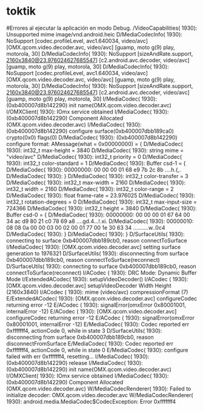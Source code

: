 # toktik
#Errores al ejecutar la aplicación en modo Debug. 
/VideoCapabilities( 1930): Unsupported mime image/vnd.android.heic
D/MediaCodecInfo( 1930): NoSupport [codec.profileLevel, avc1.640034, video/avc] [OMX.qcom.video.decoder.avc, video/avc] [guamp, moto g(9) play, motorola, 30]
D/MediaCodecInfo( 1930): NoSupport [sizeAndRate.support, 2160x3840@23.976024627685547] [c2.android.avc.decoder, video/avc] [guamp, moto g(9) play, motorola, 30]
D/MediaCodecInfo( 1930): NoSupport [codec.profileLevel, avc1.640034, video/avc] [OMX.qcom.video.decoder.avc, video/avc] [guamp, moto g(9) play, motorola, 30]
D/MediaCodecInfo( 1930): NoSupport [sizeAndRate.support, 2160x3840@23.976024627685547] [c2.android.avc.decoder, video/avc] [guamp, moto g(9) play, motorola, 30]
I/MediaCodec( 1930): (0xb400007d8b142290) init name(OMX.qcom.video.decoder.avc)
I/OMXClient( 1930): IOmx service obtained
I/MediaCodec( 1930): (0xb400007d8b142290) Component Allocated (OMX.qcom.video.decoder.avc)
I/MediaCodec( 1930): (0xb400007d8b142290) configure surface(0xb400007dbb189ca0) crypto(0x0) flags(0)
D/MediaCodec( 1930): (0xb400007d8b142290) configure format: AMessage(what = 0x00000000) = {
D/MediaCodec( 1930):       int32_t max-height = 3840
D/MediaCodec( 1930):       string mime = "video/avc"
D/MediaCodec( 1930):       int32_t priority = 0
D/MediaCodec( 1930):       int32_t color-standard = 1
D/MediaCodec( 1930):       Buffer csd-1 = {
D/MediaCodec( 1930):         00000000:  00 00 00 01 68 e9 7b 2c  8b                       ....h.{,.
D/MediaCodec( 1930):       }
D/MediaCodec( 1930):       int32_t color-transfer = 3
D/MediaCodec( 1930):       int32_t max-width = 2160
D/MediaCodec( 1930):       int32_t width = 2160
D/MediaCodec( 1930):       int32_t color-range = 2
D/MediaCodec( 1930):       float frame-rate = 23.976025
D/MediaCodec( 1930):       int32_t rotation-degrees = 0
D/MediaCodec( 1930):       int32_t max-input-size = 724366
D/MediaCodec( 1930):       int32_t height = 3840
D/MediaCodec( 1930):       Buffer csd-0 = {
D/MediaCodec( 1930):         00000000:  00 00 00 01 67 64 00 34  ac d9 80 21 c0 78 69 a8  ....gd.4...!.xi.
D/MediaCodec( 1930):         00000010:  08 08 0a 00 00 03 00 02  00 01 77 00 1e 30 63 34  ..........w..0c4
D/MediaCodec( 1930):       }
D/MediaCodec( 1930):     }
D/SurfaceUtils( 1930): connecting to surface 0xb400007dbb189cb0, reason connectToSurface
I/MediaCodec( 1930): [OMX.qcom.video.decoder.avc] setting surface generation to 1976321
D/SurfaceUtils( 1930): disconnecting from surface 0xb400007dbb189cb0, reason connectToSurface(reconnect)
D/SurfaceUtils( 1930): connecting to surface 0xb400007dbb189cb0, reason connectToSurface(reconnect)
I/ACodec  ( 1930): DRC Mode: Dynamic Buffer Mode
I/ExtendedACodec( 1930): setupVideoDecoder()
I/ACodec  ( 1930): [OMX.qcom.video.decoder.avc] setupVideoDecoder Width Height (2160x3840)
I/ACodec  ( 1930): mime (video/avc) compressionFormat (7)
E/ExtendedACodec( 1930): [OMX.qcom.video.decoder.avc] configureCodec returning error -12
E/ACodec  ( 1930): signalError(omxError 0x80001001, internalError -12)
E/ACodec  ( 1930): [OMX.qcom.video.decoder.avc] configureCodec returning error -12
E/ACodec  ( 1930): signalError(omxError 0x80001001, internalError -12)
E/MediaCodec( 1930): Codec reported err 0xfffffff4, actionCode 0, while in state 3
D/SurfaceUtils( 1930): disconnecting from surface 0xb400007dbb189cb0, reason disconnectFromSurface
E/MediaCodec( 1930): Codec reported err 0xfffffff4, actionCode 0, while in state 0
E/MediaCodec( 1930): configure failed with err 0xfffffff4, resetting...
I/MediaCodec( 1930): (0xb400007d8b142290) release
I/MediaCodec( 1930): (0xb400007d8b142290) init name(OMX.qcom.video.decoder.avc)
I/OMXClient( 1930): IOmx service obtained
I/MediaCodec( 1930): (0xb400007d8b142290) Component Allocated (OMX.qcom.video.decoder.avc)
W/MediaCodecRenderer( 1930): Failed to initialize decoder: OMX.qcom.video.decoder.avc
W/MediaCodecRenderer( 1930):   android.media.MediaCodec$CodecException: Error 0xfffffff4
